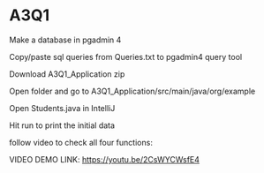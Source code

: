 # A3Q1

Make a database in pgadmin 4

Copy/paste sql queries from Queries.txt to pgadmin4 query tool


Download A3Q1_Application zip

Open folder and go to A3Q1_Application/src/main/java/org/example

Open Students.java in IntelliJ

Hit run to print the initial data


follow video to check all four functions:

VIDEO DEMO LINK: https://youtu.be/2CsWYCWsfE4
